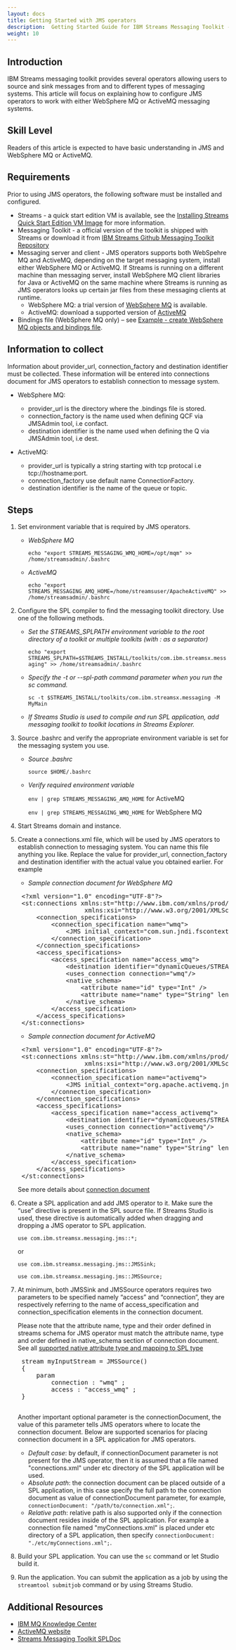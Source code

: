 ```yaml
---
layout: docs
title: Getting Started with JMS operators
description:  Getting Started Guide for IBM Streams Messaging Toolkit - JMS operators
weight: 10
---
```


## Introduction
IBM  Streams messaging toolkit provides several operators allowing users to source and sink messages from and to different types of messaging systems. This article will focus on explaining how to configure JMS operators to work with either WebSphere MQ or ActiveMQ messaging systems.

## Skill Level
Readers of this article is expected to have basic understanding in JMS and WebSphere MQ or ActiveMQ.

## Requirements
Prior to using JMS operators, the following software must be installed and configured.

-  Streams - a quick start edition VM is available, see the [Installing Streams Quick Start Edition VM Image](http://ibmstreams.github.io/streamsx.documentation//docs/4.1/qse-install-vm/) for more information.
- Messaging Toolkit - a official version of the toolkit is shipped with  Streams or download it from [IBM Streams Github Messaging Toolkit Repository](https://github.com/IBMStreams/streamsx.messaging)
- Messaging server and client - JMS operators supports both WebSpehre MQ and ActiveMQ, depending on the target messaging system, install either WebSphere MQ or ActiveMQ. If  Streams is running on a different machine than messaging server, install WebSphere MQ client libraries for Java or ActiveMQ on the same machine where  Streams is running as JMS operators looks up certain jar files from these messaging clients at runtime.
  - WebSphere MQ: a trial version of [WebSphere MQ](https://www-01.ibm.com/marketing/iwm/iwm/web/pick.do?pkgid=&S_SRCID=ESD-WSMQ-EVAL&source=ESD-WSMQ-EVAL&S_TACT=109J84RW&S_PKG=CR9H9ML&lang=en_US&lang=en_US) is available.
  - ActiveMQ: download a supported version of [ActiveMQ](http://activemq.apache.org/download.html)
- Bindings file (WebSphere MQ only) – see [Example - create WebSphere MQ objects and bindings file](../mq-create-objects-bindings-sample/).

## Information to collect
Information about provider_url, connection_factory and destination identifier must be collected. These information will be entered into connections document for JMS operators to establish connection to message system.

- WebSphere MQ:
  - provider_url is the directory where the .bindings file is stored.
  - connection_factory is the name used when defining QCF via JMSAdmin tool, i.e confact.
  - destination identifier is the name used when defining the Q via JMSAdmin tool, i.e dest.

- ActiveMQ:
  - provider_url is typically a string starting with tcp protocal i.e tcp://hostname:port.
  - connection_factory use default name ConnectionFactory.
  - destination identifier is the name of the queue or topic.

## Steps
1. Set environment variable that is required by JMS operators.
   * *WebSphere MQ*

     `echo "export STREAMS_MESSAGING_WMQ_HOME=/opt/mqm" >> /home/streamsadmin/.bashrc`

   * *ActiveMQ*

     `echo "export STREAMS_MESSAGING_AMQ_HOME=/home/streamsuser/ApacheActiveMQ" >> /home/streamsadmin/.bashrc`
2. Configure the SPL compiler to find the messaging toolkit directory. Use one of the following methods.
   * *Set the STREAMS_SPLPATH environment variable to the root directory of a toolkit or multiple toolkits (with : as a separator)*

     `echo "export STREAMS_SPLPATH=$STREAMS_INSTALL/toolkits/com.ibm.streamsx.messaging" >> /home/streamsadmin/.bashrc`

   * *Specify the -t or --spl-path command parameter when you run the sc command.*

     `sc -t $STREAMS_INSTALL/toolkits/com.ibm.streamsx.messaging -M MyMain`

   * *If  Streams Studio is used to compile and run SPL application, add messaging toolkit to toolkit locations in Streams Explorer.*
3. Source .bashrc and verify the appropriate environment variable is set for the messaging system you use.
   * *Source .bashrc*

     `source $HOME/.bashrc`

   * *Verify required environment variable*

     `env | grep STREAMS_MESSAGING_AMQ_HOME` for ActiveMQ

     `env | grep STREAMS_MESSAGING_WMQ_HOME` for WebSphere MQ
4. Start  Streams domain and instance.
5. Create a connections.xml file, which will be used by JMS operators to establish connection to messaging system. You can name this file anything you like. Replace the value for provider_url, connection_factory and destination identifier with the actual value you obtained earlier. For example

   * *Sample connection document for WebSphere MQ*

   <pre class="terminal">
    <span class="output">&lt;?xml version="1.0" encoding="UTF-8"?&gt;
	&lt;st:connections xmlns:st="http://www.ibm.com/xmlns/prod/streams/adapters"
                     xmlns:xsi="http://www.w3.org/2001/XMLSchema-instance"&gt;
		&lt;connection_specifications&gt;
			&lt;connection_specification name="wmq"&gt;
				&lt;JMS initial_context="com.sun.jndi.fscontext.RefFSContextFactory" provider_url = "file:///homes/streamsadmin/bindings" connection_factory="confact"/&gt;
			&lt;/connection_specification&gt;
		&lt;/connection_specifications&gt;
		&lt;access_specifications&gt;
			&lt;access_specification name="access_wmq"&gt;
				&lt;destination identifier="dynamicQueues/STREAMS.MapQueue" delivery_mode="persistent" message_class="map" /&gt;
				&lt;uses_connection connection="wmq"/&gt;
				&lt;native_schema&gt;
			    	&lt;attribute name="id" type="Int" /&gt;
			    	&lt;attribute name="name" type="String" length="15" /&gt;
				&lt;/native_schema&gt;
			&lt;/access_specification&gt;
		&lt;/access_specifications&gt;  
	&lt;/st:connections&gt;</span></pre>

   * *Sample connection document for ActiveMQ*

   <pre class="terminal">
    <span class="output">&lt;?xml version="1.0" encoding="UTF-8"?&gt;
	&lt;st:connections xmlns:st="http://www.ibm.com/xmlns/prod/streams/adapters"
                     xmlns:xsi="http://www.w3.org/2001/XMLSchema-instance"&gt;
		&lt;connection_specifications&gt;
			&lt;connection_specification name="activemq"&gt;
				&lt;JMS initial_context="org.apache.activemq.jndi.ActiveMQInitialContextFactory" provider_url = "tcp://activeMqHost:port" connection_factory="ConnectionFactory"/&gt;
			&lt;/connection_specification&gt;
		&lt;/connection_specifications&gt;
		&lt;access_specifications&gt;
			&lt;access_specification name="access_activemq"&gt;
				&lt;destination identifier="dynamicQueues/STREAMS.MapQueue" delivery_mode="persistent" message_class="map" /&gt;
				&lt;uses_connection connection="activemq"/&gt;
				&lt;native_schema&gt;
			    	&lt;attribute name="id" type="Int" /&gt;
			    	&lt;attribute name="name" type="String" length="15" /&gt;
				&lt;/native_schema&gt;
			&lt;/access_specification&gt;
		&lt;/access_specifications&gt;  
	&lt;/st:connections&gt;</span></pre>

   See more details about [connection document](http://ibmstreams.github.io/streamsx.messaging/com.ibm.streamsx.messaging/doc/spldoc/html/tk$com.ibm.streamsx.messaging/tk$com.ibm.streamsx.messaging$2.html)
6. Create a SPL application and add JMS operator to it. Make sure the “use” directive is present in the SPL source file. If  Streams Studio is used, these directive is automatically added when dragging and dropping a JMS operator to SPL application.

   `use com.ibm.streamsx.messaging.jms::*;`

   or

   `use com.ibm.streamsx.messaging.jms::JMSSink;`

   `use com.ibm.streamsx.messaging.jms::JMSSource;`

7. At minimum, both JMSSink and JMSSource operators requires two parameters to be specified namely “access” and “connection”, they are respectively referring to the name of access_specification and connection_specification elements in the connection document.

   Please note that the attribute name, type and their order defined in streams schema for JMS operator must match the attribute name, type and order defined in native_schema section of connection document. See all [supported native attribute type and mapping to SPL type](http://ibmstreams.github.io/streamsx.messaging/com.ibm.streamsx.messaging/doc/spldoc/html/tk$com.ibm.streamsx.messaging/tk$com.ibm.streamsx.messaging$12.html)

    <pre>
    stream<int32 id, rstring name> myInputStream = JMSSource()
    {
	    param
	    	connection : "wmq" ;
	    	access : "access_wmq" ;
    }
    </pre>

    Another important optional parameter is the connectionDocument, the value of this parameter tells JMS operators where to locate the connection document. Below are supported scenarios for placing connection document in a SPL application for JMS operators.

    * *Default case*: by default, if connectionDocument parameter is not present for the JMS operator, then it is assumed that a file named "connections.xml" under etc directory of the SPL application will be used.
    * *Absolute path*: the connection document can be placed outside of a SPL application, in this case specify the full path to the connection document as value of connectionDocument parameter, for example, `connectionDocument: "/path/to/connection.xml";`.
    * *Relative path*: relative path is also supported only if the connection document resides inside of the SPL application. For example a connection file named "myConnections.xml" is placed under etc directory of a SPL application, then specify `connectionDocument: "./etc/myConnections.xml";`.

8. Build your SPL application. You can use the `sc` command or let  Studio build it.
9. Run the application. You can submit the application as a job by using the `streamtool submitjob` command or by using Streams Studio.

## Additional Resources
* [IBM MQ Knowledge Center](http://www-01.ibm.com/support/knowledgecenter/SSFKSJ_8.0.0/com.ibm.mq.helphome.v80.doc/WelcomePagev8r0.htm)
* [ActiveMQ website](http://activemq.apache.org/)
* [ Streams Messaging Toolkit SPLDoc](http://ibmstreams.github.io/streamsx.messaging/com.ibm.streamsx.messaging/doc/spldoc/html/index.html)
